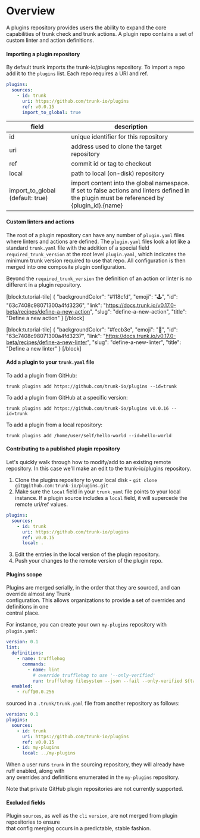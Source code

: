 # Overview

A plugins repository provides users the ability to expand the core capabilities of trunk check and trunk actions. A plugin repo contains a set of custom linter and action definitions.

#### Importing a plugin repository

By default trunk imports the trunk-io/plugins repository. To import a repo add it to the `plugins` list. Each repo requires a URI and ref.

```yaml
plugins:
  sources:
    - id: trunk
      uri: https://github.com/trunk-io/plugins
      ref: v0.0.15
      import_to_global: true
```

| field                              | description                                                                                                                                   |
| ---------------------------------- | --------------------------------------------------------------------------------------------------------------------------------------------- |
| id                                 | unique identifier for this repository                                                                                                         |
| uri                                | address used to clone the target repository                                                                                                   |
| ref                                | commit id or tag to checkout                                                                                                                  |
| local                              | path to local (on-disk) repository                                                                                                            |
| import\_to\_global (default: true) | import content into the global namespace. If set to false actions and linters defined in the plugin must be referenced by {plugin\_id}.{name} |

#### Custom linters and actions

The root of a plugin repository can have any number of `plugin.yaml` files where linters and actions are defined. The `plugin.yaml` files look a lot like a standard `trunk.yaml` file with the addition of a special field `required_trunk_version` at the root level `plugin.yaml`, which indicates the minimum trunk version required to use that repo. All configuration is then merged into one composite plugin configuration.

Beyond the `required_trunk_version` the definition of an action or linter is no different in a plugin repository.

\[block:tutorial-tile] { "backgroundColor": "#118cfd", "emoji": "🕹️", "id": "63c7408c98071300a4fd3236", "link": "https://docs.trunk.io/v0.17.0-beta/recipes/define-a-new-action", "slug": "define-a-new-action", "title": "Define a new action" } \[/block]

\[block:tutorial-tile] { "backgroundColor": "#fecb3e", "emoji": "🚀", "id": "63c7408c98071300a4fd3237", "link": "https://docs.trunk.io/v0.17.0-beta/recipes/define-a-new-linter", "slug": "define-a-new-linter", "title": "Define a new linter" } \[/block]

#### Add a plugin to your `trunk.yaml` file

To add a plugin from GitHub:

```
trunk plugins add https://github.com/trunk-io/plugins --id=trunk
```

To add a plugin from GitHub at a specific version:

```
trunk plugins add https://github.com/trunk-io/plugins v0.0.16 --id=trunk
```

To add a plugin from a local repository:

```
trunk plugins add /home/user/self/hello-world --id=hello-world
```

#### Contributing to a published plugin repository

Let's quickly walk through how to modify/add to an existing remote repository. In this case we'll make an edit to the trunk-io/plugins repository.

1. Clone the plugins repository to your local disk - `git clone git@github.com:trunk-io/plugins.git`
2. Make sure the `local` field in your `trunk.yaml` file points to your local instance. If a plugin source includes a `local` field, it will supercede the remote uri/ref values.

```yaml
plugins:
  sources:
    - id: trunk
      uri: https://github.com/trunk-io/plugins
      ref: v0.0.15
      local: .
```

3. Edit the entries in the local version of the plugin repository.
4. Push your changes to the remote version of the plugin repo.

#### Plugins scope

Plugins are merged serially, in the order that they are sourced, and can override almost any Trunk\
configuration. This allows organizations to provide a set of overrides and definitions in one\
central place.

For instance, you can create your own `my-plugins` repository with `plugin.yaml`:

```yaml
version: 0.1
lint:
  definitions:
    - name: trufflehog
      commands:
        - name: lint
          # override trufflehog to use '--only-verified'
          run: trufflehog filesystem --json --fail --only-verified ${target}
  enabled:
    - ruff@0.0.256
```

sourced in a `.trunk/trunk.yaml` file from another repository as follows:

```yaml
version: 0.1
plugins:
  sources:
    - id: trunk
      uri: https://github.com/trunk-io/plugins
      ref: v0.0.15
    - id: my-plugins
      local: ../my-plugins
```

When a user runs `trunk` in the sourcing repository, they will already have ruff enabled, along with\
any overrides and definitions enumerated in the `my-plugins` repository.

Note that private GitHub plugin repositories are not currently supported.

#### Excluded fields

Plugin `sources`, as well as the `cli` `version`, are not merged from plugin repositories to ensure\
that config merging occurs in a predictable, stable fashion.
